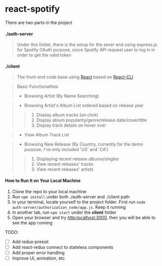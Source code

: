 # react-spotify

There are two parts in the project

#### ./auth-server
> Under this folder, there is the setup for the sever end using express.js
> for Spotify OAuth purpose, since Spotify API request user to log in in order to get the valid token
 
#### ./client
> The front-end code base using [React](https://reactjs.org/) based on [React-CLI](https://github.com/facebook/create-react-app)

> Basic Functionalities
  > - Browsing Artist (By Name Searching)
  
  > - Browsing Artist's Album List ordered based on release year
  > > 1. Display album tracks (on click)
  > > 2. Display ablum popularity/genre/release date/cover/title
  > > 3. Display track details on hover over
  
  > - View Album Track List 
  
  > - Browsing New Release (By Country, currently for the demo purpose, I've only included 'US' and 'CA')
  > > 1. Displaying recent release albums/singles
  > > 2. View recent releases' tracks
  > > 3. View recent releases' artists


#### How to Run It on Your Local Machine
1. Clone the repo to your local machine
2. Run ```npm install``` under both ./auth-server and ./client path
3. In your terminal, locate yourself to the project folder. First run ```node auth-server/authorization_code/app.js```. Keep it running
4. In another tab, run ```npm start``` under the **client** folder
5. Open your browser and try [http:localhost:3000](http:localhost:3000), then you will be able to see the app running
    
    


TODO:
  - [ ] Add redux-presist
  - [ ] Add react-redux connect to stateless components
  - [ ] Add proper error handling
  - [ ] Improve UI, animation, etc
